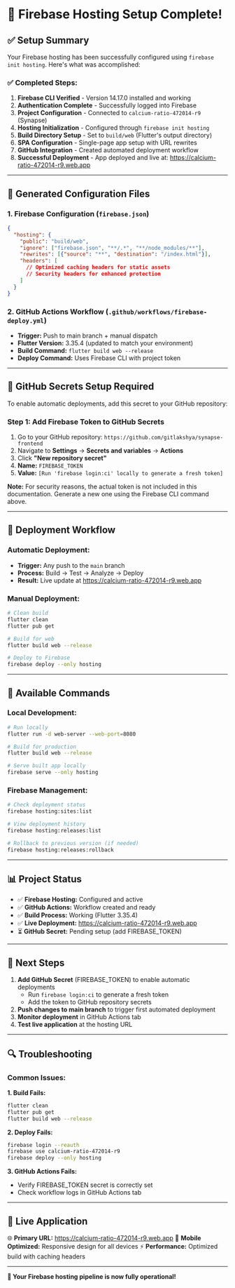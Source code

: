 # 🚀 Firebase Hosting Setup Complete!

## ✅ **Setup Summary**

Your Firebase hosting has been successfully configured using `firebase init hosting`. Here's what was accomplished:

### **✅ Completed Steps:**
1. **Firebase CLI Verified** - Version 14.17.0 installed and working
2. **Authentication Complete** - Successfully logged into Firebase
3. **Project Configuration** - Connected to `calcium-ratio-472014-r9` (Synapse)
4. **Hosting Initialization** - Configured through `firebase init hosting`
5. **Build Directory Setup** - Set to `build/web` (Flutter's output directory)
6. **SPA Configuration** - Single-page app setup with URL rewrites
7. **GitHub Integration** - Created automated deployment workflow
8. **Successful Deployment** - App deployed and live at: https://calcium-ratio-472014-r9.web.app

---

## 📁 **Generated Configuration Files**

### **1. Firebase Configuration (`firebase.json`)**
```json
{
  "hosting": {
    "public": "build/web",
    "ignore": ["firebase.json", "**/.*", "**/node_modules/**"],
    "rewrites": [{"source": "**", "destination": "/index.html"}],
    "headers": [
      // Optimized caching headers for static assets
      // Security headers for enhanced protection
    ]
  }
}
```

### **2. GitHub Actions Workflow (`.github/workflows/firebase-deploy.yml`)**
- **Trigger:** Push to main branch + manual dispatch
- **Flutter Version:** 3.35.4 (updated to match your environment)
- **Build Command:** `flutter build web --release`
- **Deploy Command:** Uses Firebase CLI with project token

---

## 🔑 **GitHub Secrets Setup Required**

To enable automatic deployments, add this secret to your GitHub repository:

### **Step 1: Add Firebase Token to GitHub Secrets**
1. Go to your GitHub repository: `https://github.com/gitlakshya/synapse-frontend`
2. Navigate to **Settings** → **Secrets and variables** → **Actions**
3. Click **"New repository secret"**
4. **Name:** `FIREBASE_TOKEN`
5. **Value:** `[Run 'firebase login:ci' locally to generate a fresh token]`

**Note:** For security reasons, the actual token is not included in this documentation. Generate a new one using the Firebase CLI command above.

---

## 🔄 **Deployment Workflow**

### **Automatic Deployment:**
- **Trigger:** Any push to the `main` branch
- **Process:** Build → Test → Analyze → Deploy
- **Result:** Live update at https://calcium-ratio-472014-r9.web.app

### **Manual Deployment:**
```bash
# Clean build
flutter clean
flutter pub get

# Build for web
flutter build web --release

# Deploy to Firebase
firebase deploy --only hosting
```

---

## 🔧 **Available Commands**

### **Local Development:**
```bash
# Run locally
flutter run -d web-server --web-port=8080

# Build for production
flutter build web --release

# Serve built app locally
firebase serve --only hosting
```

### **Firebase Management:**
```bash
# Check deployment status
firebase hosting:sites:list

# View deployment history
firebase hosting:releases:list

# Rollback to previous version (if needed)
firebase hosting:releases:rollback
```

---

## 📊 **Project Status**

- ✅ **Firebase Hosting:** Configured and active
- ✅ **GitHub Actions:** Workflow created and ready
- ✅ **Build Process:** Working (Flutter 3.35.4)
- ✅ **Live Deployment:** https://calcium-ratio-472014-r9.web.app
- ⏳ **GitHub Secret:** Pending setup (add FIREBASE_TOKEN)

---

## 🚨 **Next Steps**

1. **Add GitHub Secret** (FIREBASE_TOKEN) to enable automatic deployments
   - Run `firebase login:ci` to generate a fresh token
   - Add the token to GitHub repository secrets
2. **Push changes to main branch** to trigger first automated deployment
3. **Monitor deployment** in GitHub Actions tab
4. **Test live application** at the hosting URL

---

## 🔍 **Troubleshooting**

### **Common Issues:**

**1. Build Fails:**
```bash
flutter clean
flutter pub get
flutter build web --release
```

**2. Deploy Fails:**
```bash
firebase login --reauth
firebase use calcium-ratio-472014-r9
firebase deploy --only hosting
```

**3. GitHub Actions Fails:**
- Verify FIREBASE_TOKEN secret is correctly set
- Check workflow logs in GitHub Actions tab

---

## 📱 **Live Application**
🌐 **Primary URL:** https://calcium-ratio-472014-r9.web.app
📱 **Mobile Optimized:** Responsive design for all devices
⚡ **Performance:** Optimized build with caching headers

---

**🎉 Your Firebase hosting pipeline is now fully operational!**